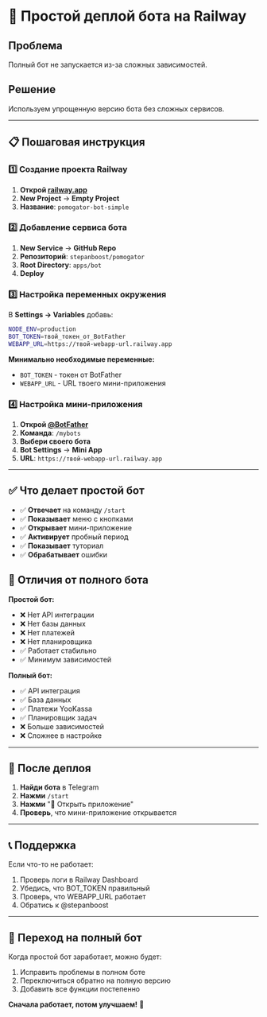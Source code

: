 # 🤖 Простой деплой бота на Railway

## Проблема
Полный бот не запускается из-за сложных зависимостей.

## Решение
Используем упрощенную версию бота без сложных сервисов.

---

## 📋 Пошаговая инструкция

### 1️⃣ Создание проекта Railway

1. **Открой [railway.app](https://railway.app)**
2. **New Project** → **Empty Project**
3. **Название**: `pomogator-bot-simple`

### 2️⃣ Добавление сервиса бота

1. **New Service** → **GitHub Repo**
2. **Репозиторий**: `stepanboost/pomogator`
3. **Root Directory**: `apps/bot`
4. **Deploy**

### 3️⃣ Настройка переменных окружения

В **Settings → Variables** добавь:

```bash
NODE_ENV=production
BOT_TOKEN=твой_токен_от_BotFather
WEBAPP_URL=https://твой-webapp-url.railway.app
```

**Минимально необходимые переменные:**
- `BOT_TOKEN` - токен от BotFather
- `WEBAPP_URL` - URL твоего мини-приложения

### 4️⃣ Настройка мини-приложения

1. **Открой [@BotFather](https://t.me/botfather)**
2. **Команда**: `/mybots`
3. **Выбери своего бота**
4. **Bot Settings** → **Mini App**
5. **URL**: `https://твой-webapp-url.railway.app`

---

## ✅ Что делает простой бот

- ✅ **Отвечает** на команду `/start`
- ✅ **Показывает** меню с кнопками
- ✅ **Открывает** мини-приложение
- ✅ **Активирует** пробный период
- ✅ **Показывает** туториал
- ✅ **Обрабатывает** ошибки

## 🔧 Отличия от полного бота

**Простой бот:**
- ❌ Нет API интеграции
- ❌ Нет базы данных
- ❌ Нет платежей
- ❌ Нет планировщика
- ✅ Работает стабильно
- ✅ Минимум зависимостей

**Полный бот:**
- ✅ API интеграция
- ✅ База данных
- ✅ Платежи YooKassa
- ✅ Планировщик задач
- ❌ Больше зависимостей
- ❌ Сложнее в настройке

---

## 🚀 После деплоя

1. **Найди бота** в Telegram
2. **Нажми** `/start`
3. **Нажми** "🚀 Открыть приложение"
4. **Проверь**, что мини-приложение открывается

---

## 📞 Поддержка

Если что-то не работает:
1. Проверь логи в Railway Dashboard
2. Убедись, что BOT_TOKEN правильный
3. Проверь, что WEBAPP_URL работает
4. Обратись к @stepanboost

---

## 🔄 Переход на полный бот

Когда простой бот заработает, можно будет:
1. Исправить проблемы в полном боте
2. Переключиться обратно на полную версию
3. Добавить все функции постепенно

**Сначала работает, потом улучшаем!** 🎯
